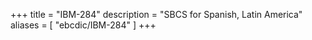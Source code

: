+++
title = "IBM-284"
description = "SBCS for Spanish, Latin America"
aliases = [ "ebcdic/IBM-284" ]
+++
